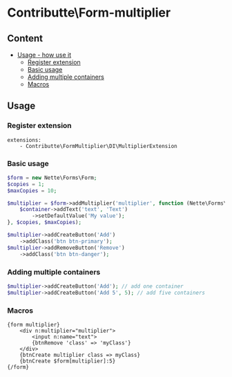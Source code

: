 # Contributte\Form-multiplier

## Content

- [Usage - how use it](#usage)
	- [Register extension](#register-extension)
	- [Basic usage](#basic-usage)
	- [Adding multiple containers](#adding-multiple-containers)
	- [Macros](#macros)

## Usage

### Register extension

```neon
extensions:
	- Contributte\FormMultiplier\DI\MultiplierExtension
```

### Basic usage

```php
$form = new Nette\Forms\Form;
$copies = 1;
$maxCopies = 10;

$multiplier = $form->addMultiplier('multiplier', function (Nette\Forms\Container $container, Nette\Forms\Form $form) {
	$container->addText('text', 'Text')
		->setDefaultValue('My value');
}, $copies, $maxCopies);

$multiplier->addCreateButton('Add')
	->addClass('btn btn-primary');
$multiplier->addRemoveButton('Remove')
	->addClass('btn btn-danger');
```

### Adding multiple containers

```php
$multiplier->addCreateButton('Add'); // add one container
$multiplier->addCreateButton('Add 5', 5); // add five containers
```

### Macros

```latte
{form multiplier}
    <div n:multiplier="multiplier">
        <input n:name="text">
        {btnRemove 'class' => 'myClass'}
    </div>
    {btnCreate multiplier class => myClass}
    {btnCreate $form[multiplier]:5}
{/form}
```
